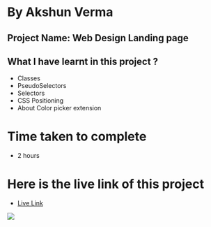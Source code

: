 # By Akshun Verma

## Project Name: Web Design Landing page

## What I have learnt in this project ?
  - Classes
  - PseudoSelectors
  - Selectors
  - CSS Positioning
  - About Color picker extension 

# Time taken to complete
- 2 hours

# Here is the live link of this project
- [Live Link](https://project08-ineuron-45.netlify.app/)







![](https://img.shields.io/badge/HTML5-CSS3-orange)
